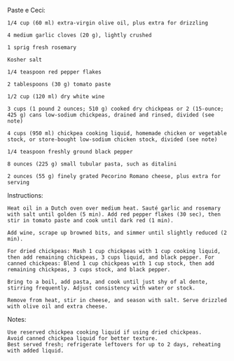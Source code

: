 Paste e Ceci:




    1/4 cup (60 ml) extra-virgin olive oil, plus extra for drizzling

    4 medium garlic cloves (20 g), lightly crushed

    1 sprig fresh rosemary

    Kosher salt

    1/4 teaspoon red pepper flakes

    2 tablespoons (30 g) tomato paste

    1/2 cup (120 ml) dry white wine

    3 cups (1 pound 2 ounces; 510 g) cooked dry chickpeas or 2 (15-ounce; 425 g) cans low-sodium chickpeas, drained and rinsed, divided (see note)

    4 cups (950 ml) chickpea cooking liquid, homemade chicken or vegetable stock, or store-bought low-sodium chicken stock, divided (see note)

    1/4 teaspoon freshly ground black pepper

    8 ounces (225 g) small tubular pasta, such as ditalini

    2 ounces (55 g) finely grated Pecorino Romano cheese, plus extra for serving



Instructions:

    Heat oil in a Dutch oven over medium heat. Sauté garlic and rosemary with salt until golden (5 min). Add red pepper flakes (30 sec), then stir in tomato paste and cook until dark red (1 min).

    Add wine, scrape up browned bits, and simmer until slightly reduced (2 min).

    For dried chickpeas: Mash 1 cup chickpeas with 1 cup cooking liquid, then add remaining chickpeas, 3 cups liquid, and black pepper. For canned chickpeas: Blend 1 cup chickpeas with 1 cup stock, then add remaining chickpeas, 3 cups stock, and black pepper.

    Bring to a boil, add pasta, and cook until just shy of al dente, stirring frequently. Adjust consistency with water or stock.

    Remove from heat, stir in cheese, and season with salt. Serve drizzled with olive oil and extra cheese.

Notes:

    Use reserved chickpea cooking liquid if using dried chickpeas.
    Avoid canned chickpea liquid for better texture.
    Best served fresh; refrigerate leftovers for up to 2 days, reheating with added liquid.


